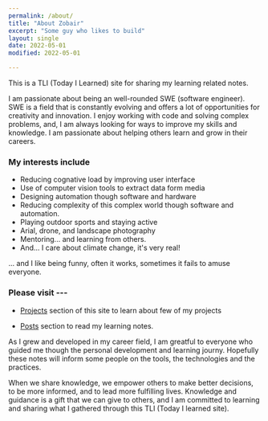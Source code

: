 ```yaml
---
permalink: /about/
title: "About Zobair"
excerpt: "Some guy who likes to build"
layout: single
date: 2022-05-01
modified: 2022-05-01

---
```


This is a TLI (Today I Learned) site for sharing my learning related notes. 

I am passionate about being an well-rounded SWE (software engineer). SWE is a field that is constantly evolving and offers a lot of opportunities for creativity and innovation. I enjoy working with code and solving complex problems, and, I am always looking for ways to improve my skills and knowledge. I am passionate about helping others learn and grow in their careers.


###  My interests include
* Reducing cognative load by improving user interface
* Use of computer vision tools to extract data form media
* Designing automation though software and hardware
* Reducing complexity of this complex world though software and automation.  
* Playing outdoor sports and staying active
* Arial, drone, and landscape photography
* Mentoring... and learning from others. 
* And... I care about climate change, it's very real!   


... and I like being funny, often it works, sometimes it fails to amuse everyone. 


### Please visit ---

* [Projects](/projects/) section of this site to learn about few of my projects

* [Posts](/tags/) section to read my learning notes. 





As I grew and developed in my career field, I am greatful to everyone who guided me though the personal development and learning journy. Hopefully these notes will inform some people on the tools, the technologies and the practices. 

When we share knowledge, we empower others to make better decisions, to be more informed, and to lead more fulfilling lives. Knowledge and guidance is a gift that we can give to others, and I am committed to learning and sharing what I gathered through this TLI (Today I learned site).